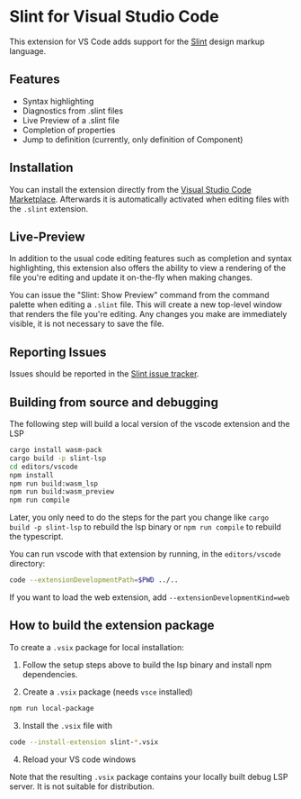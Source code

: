 # Slint for Visual Studio Code

This extension for VS Code adds support for the [Slint](https://slint.dev) design markup language.

## Features

-   Syntax highlighting
-   Diagnostics from .slint files
-   Live Preview of a .slint file
-   Completion of properties
-   Jump to definition (currently, only definition of Component)

## Installation

You can install the extension directly from the [Visual Studio Code Marketplace](https://marketplace.visualstudio.com/items?itemName=Slint.slint). Afterwards it is
automatically activated when editing files with the `.slint` extension.

## Live-Preview

In addition to the usual code editing features such as completion and syntax highlighting, this extension
also offers the ability to view a rendering of the file you're editing and update it on-the-fly when making
changes.

You can issue the "Slint: Show Preview" command from the command palette when editing a `.slint` file. This
will create a new top-level window that renders the file you're editing. Any changes you make are immediately
visible, it is not necessary to save the file.

## Reporting Issues

Issues should be reported in the [Slint issue tracker](https://github.com/slint-ui/slint/labels/vscode-extension).

## Building from source and debugging

The following step will build a local version of the vscode extension and the LSP

```sh
cargo install wasm-pack
cargo build -p slint-lsp
cd editors/vscode
npm install
npm run build:wasm_lsp
npm run build:wasm_preview
npm run compile
```

Later, you only need to do the steps for the part you change like `cargo build -p slint-lsp` to rebuild the lsp binary
or `npm run compile` to rebuild the typescript.

You can run vscode with that extension by running, in the `editors/vscode` directory:

```sh
code --extensionDevelopmentPath=$PWD ../..
```

If you want to load the web extension, add `--extensionDevelopmentKind=web`

## How to build the extension package

To create a `.vsix` package for local installation:

1. Follow the setup steps above to build the lsp binary and install npm dependencies.

2. Create a `.vsix` package (needs `vsce` installed)

```sh
npm run local-package
```

3. Install the `.vsix` file with

```sh
code --install-extension slint-*.vsix
```

4. Reload your VS code windows

Note that the resulting `.vsix` package contains your locally built debug LSP server. It is not suitable for distribution.
